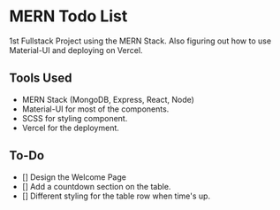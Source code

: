# MERN Todo List

1st Fullstack Project using the MERN Stack. 
Also figuring out how to use Material-UI and deploying on Vercel.

## Tools Used

* MERN Stack (MongoDB, Express, React, Node)
* Material-UI for most of the components.
* SCSS for styling component.
* Vercel for the deployment.

## To-Do

- [] Design the Welcome Page
- [] Add a countdown section on the table.
- [] Different styling for the table row when time's up.
